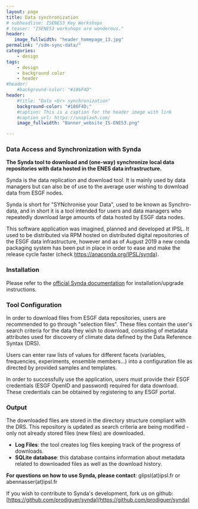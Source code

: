 ```yaml
---
layout: page
title: Data synchronization
# subheadline: ISENES3 Key Workshops
# teaser: "ISENES3 workshops are wonderous."
header:
   image_fullwidth: "header_homepage_13.jpg"
permalink: "/sdm-sync-data/"
categories:
    - design
tags:
    - design
    - background color
    - header
#header:
    #background-color: "#186F4D"
header:
    #title: "Data <br> synchronization"
    background-color: "#186F4D;"
    #caption: This is a caption for the header image with link
    #caption_url: https://unsplash.com/
    image_fullwidth: "Banner_website_IS-ENES3.png"

---
```


### Data Access and Synchronization with Synda


**The Synda tool to download and (one-way) synchronize local data repositories with data hosted in the ENES data infrastructure.**

Synda is the data replication and download tool. It is mainly used by data managers but can also be of use to the average user wishing to download data from ESGF nodes.

Synda is short for "SYNchronise your Data", used to be known as Synchro-data, and in short it is a tool intended for users and data managers who repeatedly download large amounts of data hosted by ESGF data nodes.

This software application was imagined, planned and developed at IPSL. It used to be distributed via RPM hosted on distributed digital repositories of the ESGF data infrastructure, however and as of August 2019 a new conda packaging system has been put in place in order to ease and make the release cycle faster (check https://anaconda.org/IPSL/synda).

### Installation

Please refer to the [official Synda documentation](https://prodiguer.github.io/synda/) for installation/upgrade instructions.

### Tool Configuration

In order to download files from ESGF data repositories, users are recommended to go through "selection files". These files contain the user's search criteria for the data they wish to download, consisting of metadata attributes used for discovery of climate data defined by the Data Reference Syntax (DRS).

Users can enter raw lists of values for different facets (variables, frequencies, experiments, ensemble members...) into a configuration file as directed by provided samples and templates.

In order to successfully use the application, users must provide their ESGF credentials (ESGF OpenID and password) required for data download. These credentials can be obtained by registering to any ESGF portal.

### Output

The downloaded files are stored in the directory structure compliant with the DRS. This repository is updated as search criteria are being modified - only not already stored files (new files) are downloaded.
- **Log Files**: the tool creates log files keeping track of the progress of downloads.
- **SQLite database**: this database contains information about metadata related to downloaded files as well as the download history.
 

**For questions on how to use Synda, please contact**: glipsl(at)ipsl.fr or abennasser(at)ipsl.fr

If you wish to contribute to Synda's development, fork us on github:  [https://github.com/prodiguer/synda](https://github.com/prodiguer/synda)

 
